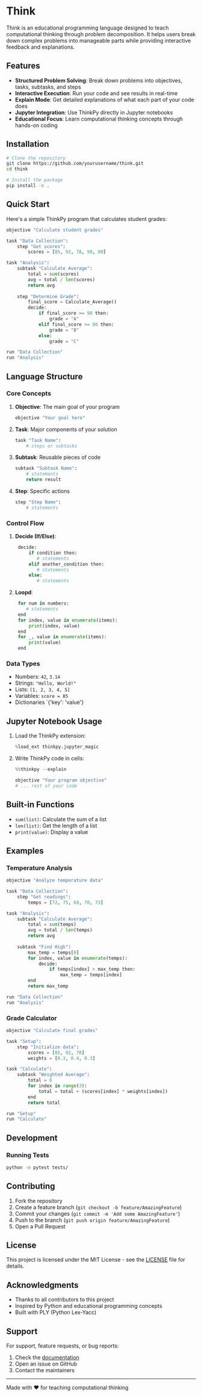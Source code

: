 # Think

Think is an educational programming language designed to teach computational thinking through problem decomposition. It helps users break down complex problems into manageable parts while providing interactive feedback and explanations.

## Features

- **Structured Problem Solving**: Break down problems into objectives, tasks, subtasks, and steps
- **Interactive Execution**: Run your code and see results in real-time
- **Explain Mode**: Get detailed explanations of what each part of your code does
- **Jupyter Integration**: Use ThinkPy directly in Jupyter notebooks
- **Educational Focus**: Learn computational thinking concepts through hands-on coding

## Installation

```bash
# Clone the repository
git clone https://github.com/yourusername/think.git
cd think

# Install the package
pip install -e .
```

## Quick Start

Here's a simple ThinkPy program that calculates student grades:

```python
objective "Calculate student grades"

task "Data Collection":
    step "Get scores":
        scores = [85, 92, 78, 90, 88]

task "Analysis":
    subtask "Calculate Average":
        total = sum(scores)
        avg = total / len(scores)
        return avg
    
    step "Determine Grade":
        final_score = Calculate_Average()
        decide:
            if final_score >= 90 then:
                grade = "A"
            elif final_score >= 80 then:
                grade = "B"
            else:
                grade = "C"

run "Data Collection"
run "Analysis"
```

## Language Structure

### Core Concepts

1. **Objective**: The main goal of your program
   ```python
   objective "Your goal here"
   ```

2. **Task**: Major components of your solution
   ```python
   task "Task Name":
       # steps or subtasks
   ```

3. **Subtask**: Reusable pieces of code
   ```python
   subtask "Subtask Name":
       # statements
       return result
   ```

4. **Step**: Specific actions
   ```python
   step "Step Name":
       # statements
   ```

### Control Flow

1. **Decide (If/Else)**:
   ```python
    decide:
        if condition then:
           # statements
        elif another_condition then:
           # statements
        else:
           # statements
   ```

2. **Loopd**:
   ```python
    for num in numbers:
       # statements
    end
    for index, value in enumerate(items):
        print(index, value)
    end
    for _, value in enumerate(items):
        print(value)
    end
   ```

### Data Types

- Numbers: `42`, `3.14`
- Strings: `"Hello, World!"`
- Lists: `[1, 2, 3, 4, 5]`
- Variables: `score = 85`
- Dictionaries `{'key': 'value'}

## Jupyter Notebook Usage

1. Load the ThinkPy extension:
   ```python
   %load_ext thinkpy.jupyter_magic
   ```

2. Write ThinkPy code in cells:
   ```python
   %%thinkpy --explain
   
   objective "Your program objective"
   # ... rest of your code
   ```

## Built-in Functions

- `sum(list)`: Calculate the sum of a list
- `len(list)`: Get the length of a list
- `print(value)`: Display a value

## Examples

### Temperature Analysis
```python
objective "Analyze temperature data"

task "Data Collection":
    step "Get readings":
        temps = [72, 75, 68, 70, 73]

task "Analysis":
    subtask "Calculate Average":
        total = sum(temps)
        avg = total / len(temps)
        return avg
    
    subtask "Find High":
        max_temp = temps[0]
        for index, value in enumerate(temps):
            decide:
                if temps[index] > max_temp then:
                    max_temp = temps[index]
        end
        return max_temp

run "Data Collection"
run "Analysis"
```

### Grade Calculator
```python
objective "Calculate final grades"

task "Setup":
    step "Initialize data":
        scores = [85, 92, 78]
        weights = [0.3, 0.4, 0.3]

task "Calculate":
    subtask "Weighted Average":
        total = 0
        for index in range(3):
            total = total + (scores[index] * weights[index])
        end
        return total

run "Setup"
run "Calculate"
```

## Development

### Running Tests
```bash
python -m pytest tests/
```

## Contributing

1. Fork the repository
2. Create a feature branch (`git checkout -b feature/AmazingFeature`)
3. Commit your changes (`git commit -m 'Add some AmazingFeature'`)
4. Push to the branch (`git push origin feature/AmazingFeature`)
5. Open a Pull Request

## License

This project is licensed under the MIT License - see the [LICENSE](LICENSE) file for details.

## Acknowledgments

- Thanks to all contributors to this project
- Inspired by Python and educational programming concepts
- Built with PLY (Python Lex-Yacc)

## Support

For support, feature requests, or bug reports:
1. Check the [documentation](https://think-lang.readthedocs.io/)
2. Open an issue on GitHub
3. Contact the maintainers

---

Made with ❤️ for teaching computational thinking
